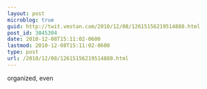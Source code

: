 ```yaml
---
layout: post
microblog: true
guid: http://twit.vmstan.com/2010/12/08/12615156219514880.html
post_id: 3045304
date: 2010-12-08T15:11:02-0600
lastmod: 2010-12-08T15:11:02-0600
type: post
url: /2010/12/08/12615156219514880.html
---
```

organized, even
